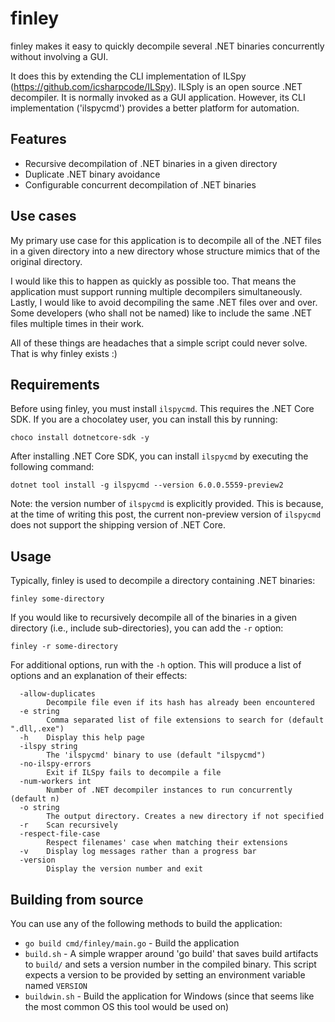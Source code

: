 # finley
finley makes it easy to quickly decompile several .NET binaries concurrently
without involving a GUI.

It does this by extending the CLI implementation of ILSpy
(https://github.com/icsharpcode/ILSpy). ILSply is an open source .NET
decompiler. It is normally invoked as a GUI application. However, its CLI
implementation ('ilspycmd') provides a better platform for automation.

## Features

- Recursive decompilation of .NET binaries in a given directory
- Duplicate .NET binary avoidance
- Configurable concurrent decompilation of .NET binaries

## Use cases
My primary use case for this application is to decompile all of the .NET files
in a given directory into a new directory whose structure mimics that of the
original directory.

I would like this to happen as quickly as possible too. That means the
application must support running multiple decompilers simultaneously. Lastly,
I would like to avoid decompiling the same .NET files over and over. Some
developers (who shall not be named) like to include the same .NET files
multiple times in their work.

All of these things are headaches that a simple script could never solve. That
is why finley exists :)

## Requirements
Before using finley, you must install `ilspycmd`. This requires the .NET Core
SDK. If you are a chocolatey user, you can install this by running:
```
choco install dotnetcore-sdk -y
```

After installing .NET Core SDK, you can install `ilspycmd` by executing the
following command:
```
dotnet tool install -g ilspycmd --version 6.0.0.5559-preview2
```

Note: the version number of `ilspycmd` is explicitly provided. This is because,
at the time of writing this post, the current non-preview version of `ilspycmd`
does not support the shipping version of .NET Core.

## Usage
Typically, finley is used to decompile a directory containing .NET binaries:
```
finley some-directory
```

If you would like to recursively decompile all of the binaries in a given
directory (i.e., include sub-directories), you can add the `-r` option:
```
finley -r some-directory
```

For additional options, run with the `-h` option. This will produce a list of
options and an explanation of their effects:
```
  -allow-duplicates
    	Decompile file even if its hash has already been encountered
  -e string
    	Comma separated list of file extensions to search for (default ".dll,.exe")
  -h	Display this help page
  -ilspy string
    	The 'ilspycmd' binary to use (default "ilspycmd")
  -no-ilspy-errors
    	Exit if ILSpy fails to decompile a file
  -num-workers int
    	Number of .NET decompiler instances to run concurrently (default n)
  -o string
    	The output directory. Creates a new directory if not specified
  -r	Scan recursively
  -respect-file-case
    	Respect filenames' case when matching their extensions
  -v	Display log messages rather than a progress bar
  -version
    	Display the version number and exit
```

## Building from source
You can use any of the following methods to build the application:

- `go build cmd/finley/main.go` - Build the application
- `build.sh` - A simple wrapper around 'go build' that saves build artifacts
to `build/` and sets a version number in the compiled binary. This script
expects a version to be provided by setting an environment variable
named `VERSION`
- `buildwin.sh` - Build the application for Windows (since that seems like the
most common OS this tool would be used on)
